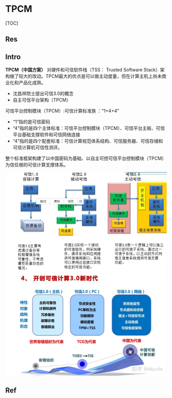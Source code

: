 # TPCM

[TOC]



## Res


## Intro
**TPCM（中国方案）** 对硬件和可信软件栈（TSS： Trusted Software Stack）架构做了较大的改动。TPCM最大的优点是可以做主动度量，但在计算主机上尚未商业化和产品化成熟。
- 沈昌祥院士提出可信3.0的概念
- 自主可信平台架构（TPCM）

可信平台控制模块（TPCM）:可信计算标准族 ：“1+4+4”
- “1”指的是可信密码
- “4”指的是四个主体标准：可信平台控制模块（TPCM）、可信平台主板、可信平台基础支撑软件和可信网络连接
- “4”指的是四个配套标准：可信计算规范体系结构、可信服务器、可信存储和可信计算机可信性测评。

整个标准框架构建了以中国密码为基础、以自主可控可信平台控制模块（TPCM）为信任根的可信计算支撑体系。


![](../../../../../../Assets/Pics/Pasted%20image%2020231008162047.png)
![](../../../../../../Assets/Pics/Pasted%20image%2020231008162107.png)


## Ref

